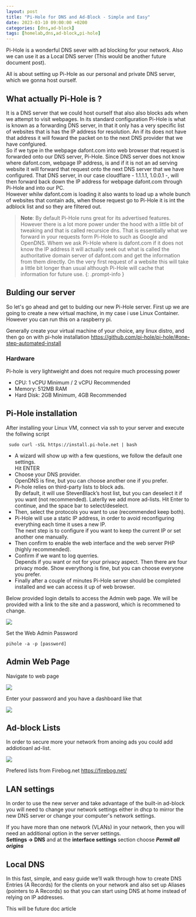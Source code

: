 ```yaml
---
layout: post
title: "Pi-Hole for DNS and Ad-Block - Simple and Easy"
date: 2023-03-10 09:00:00 +0200
categories: [dns,ad-block]
tags: [homelab,dns,ad-block,pi-hole]
---
```


Pi-Hole is a wonderful DNS sever with ad blocking for your network. Also we can use it as a Local DNS server (This would be another future document post).

All is about setting up Pi-Hole as our personal and private DNS server, which we gonna host ourself.

 ## What actually Pi-Hole is ?

It is a DNS server that we could host ourself that also also blocks ads when we attempt to visit webpages. In its standard configuration Pi-Hole is what is known as a forwarding DNS server, in that it only has a very specific list of websites that is has the IP address for resolution. An if its does not have that address it will foward the packet on to the next DNS provider that we have confgiured.\
So if we type in the webpage dafont.com into web browser that request is forwarded onto our DNS server, Pi-Hole. Since DNS server does not know where dafont.com, webpage IP address, is and if it is not an ad serving website it will forward that request onto the next DNS server that we have configured. That DNS server, in our case cloudflare - 1.1.1.1, 1.0.0.1 -, will then forward back down the IP address for webpage dafont.com through Pi-Hole and into our PC.\
However whilw dafont.com is loading it also wants to load up a whole bunch of websites that contain ads, when those request go to Pi-Hole it is int the adblock list and so they are filtered out.

  
> **Note**: By default Pi-Hole runs great for its advertised features. However there is a lot more power under the hood with a little bit of tweaking and that is called recursice dns. That is essentially what we forward in your requests form Pi-Hole to such as Google and OpenDNS. Whem we ask Pi-Hole where is dafont.com if it does not know the IP address it will actually seek out what is called the authoritative domain server of dafont.com and get the information from them directly. On the very first request of a website this will take a little bit longer than usual although Pi-Hole will cache that information for future use.
{: .prompt-info }

## Bulding our server

So let's go ahead and get to bulding our new Pi-Hole server.
First up we are going to create a new virtual machine, in my case i use Linux Container. However you can run this on a raspberry pi.

Generally create your virtual machine of your choice, any linux distro, and then go on with pi-hole installation https://github.com/pi-hole/pi-hole/#one-step-automated-install

### Hardware
Pi-hole is very lightweight and does not require much processing power

* CPU: 1 vCPU Minimum / 2 vCPU Recommended
* Memory: 512MB RAM
* Hard Disk: 2GB Minimum, 4GB Recommended

## Pi-Hole installation

After installing your Linux VM, connect via ssh to your server and execute the follwing script 

```shell
 sudo curl -sSL https://install.pi-hole.net | bash
```
* A wizard will show up with a few questions, we follow the default one settings.\
Hit ENTER
* Choose your DNS provider.\
OpenDNS is fine, but you can choose another one if you prefer.
* Pi-hole relies on third-party lists to block ads.\
By default, it will use StevenBlack’s host list, but you can deselect it if you want (not recommended). Laterlly we add more ad-lists.
Hit Enter to continue, and the space bar to select/deselect.
* Then, select the protocols you want to use (recommended keep both).
* Pi-Hole will use a static IP address, in order to avoid reconfiguring everything each time it uses a new IP.\
The next step is to configure if you want to keep the current IP or set another one manually. 
* Then confirm to enable the web interface and the web server PHP (highly recommended).
* Confirm if we want to log querries.\
Depends if you want or not for your privacy aspect. Then there are four privacy mode. Show everythong is fine, but you can choose everyone you prefer.
* Finally after a couple of minutes Pi-Hole server should be completed installed and we can access it up of web browser.

Below provided login details to access the Admin web page. We will be provided with a link to the site and a password, which is recommened to change.

![](/template/images/pi-hole-3.JPG)

Set the Web Admin Password 
```shell 
pihole -a -p [password]
```

## Admin Web Page

Navigate to web page

![](/template/images/pi-hole-1.JPG)

Enter your password and you have a dashboard like that

![](/template/images/pi-hole-2.JPG)

## Ad-block Lists
In order to secure more your network from anoing ads you could add addiotioanl ad-list.

![](/template/images/pi-hole-4.JPG)

Prefered lists from Firebog.net https://firebog.net/

## LAN settings

In order to use the new server and take advantage of the built-in ad-block you will need to change your network settings either in dhcp to mirror the new DNS server or change your computer's network settings.

If you have more than one network (VLANs) in your network, then you will need an additional option in the server settings.\
**Settings -> DNS** and at the **interface settings** section choose **_Permit all origins_**

## Local DNS
In this fast, simple, and easy guide we’ll walk through how to create DNS Entries (A Records) for the clients on your network and also set up Aliases (pointers to A Records) so that you can start using DNS at home instead of relying on IP addresses.

This will be future doc article